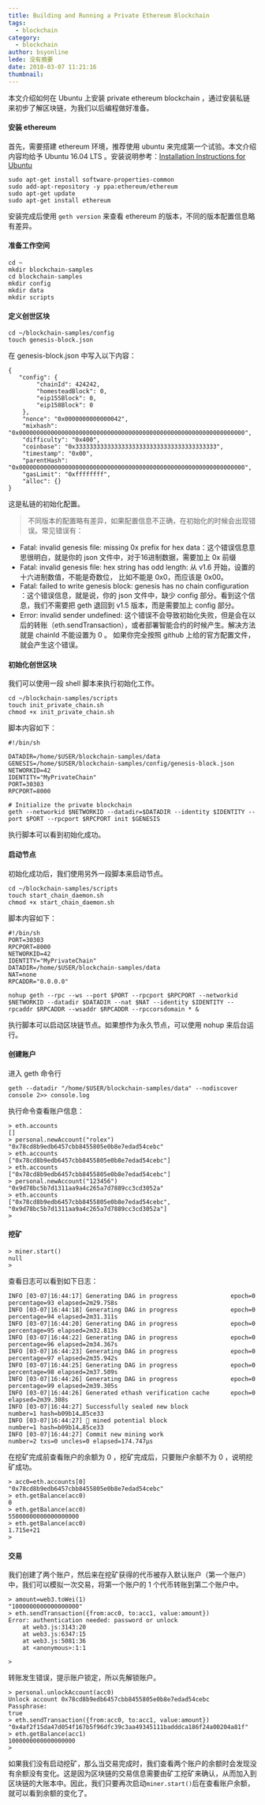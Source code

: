 ```yaml
---
title: Building and Running a Private Ethereum Blockchain
tags:
  - blockchain
category:
  - blockchain
author: bsyonline
lede: 没有摘要
date: 2018-03-07 11:21:16
thumbnail:
---
```


本文介绍如何在 Ubuntu 上安装 private ethereum blockchain ，通过安装私链来初步了解区块链，为我们以后编程做好准备。

#### **安装 ethereum**
首先，需要搭建 ethereum 环境，推荐使用 ubuntu 来完成第一个试验。本文介绍内容均给予 Ubuntu 16.04 LTS 。安装说明参考：[Installation Instructions for Ubuntu](https://github.com/ethereum/go-ethereum/wiki/Installation-Instructions-for-Ubuntu)
```
sudo apt-get install software-properties-common
sudo add-apt-repository -y ppa:ethereum/ethereum
sudo apt-get update
sudo apt-get install ethereum
```

安装完成后使用 ```geth version``` 来查看 ethereum 的版本，不同的版本配置信息略有差异。

#### **准备工作空间**
```
cd ~
mkdir blockchain-samples
cd blockchain-samples
mkdir config
mkdir data
mkdir scripts
```

#### **定义创世区块**
```
cd ~/blockchain-samples/config
touch genesis-block.json
```
在 genesis-block.json 中写入以下内容：
```
{
   "config": {
        "chainId": 424242,
        "homesteadBlock": 0,
        "eip155Block": 0,
        "eip158Block": 0
    },
    "nonce": "0x0000000000000042",
    "mixhash": "0x0000000000000000000000000000000000000000000000000000000000000000",
    "difficulty": "0x400",
    "coinbase": "0x3333333333333333333333333333333333333333",
    "timestamp": "0x00",
    "parentHash": "0x0000000000000000000000000000000000000000000000000000000000000000",
    "gasLimit": "0xffffffff",
    "alloc": {}
}
```

这是私链的初始化配置。

>不同版本的配置略有差异，如果配置信息不正确，在初始化的时候会出现错误。常见错误有：
* Fatal: invalid genesis file: missing 0x prefix for hex data：这个错误信息意思很明白，就是你的 json 文件中，对于16进制数据，需要加上 0x 前缀
* Fatal: invalid genesis file: hex string has odd length: 从 v1.6 开始，设置的十六进制数值，不能是奇数位， 比如不能是 0x0，而应该是 0x00。
* Fatal: failed to write genesis block: genesis has no chain configuration ：这个错误信息，就是说，你的 json 文件中，缺少 config 部分。看到这个信息，我们不需要把 geth 退回到 v1.5 版本，而是需要加上 config 部分。
* Error: invalid sender undefined: 这个错误不会导致初始化失败，但是会在以后的转账（eth.sendTransaction），或者部署智能合约的时候产生。解决方法就是 chainId 不能设置为 0 。 如果你完全按照 github 上给的官方配置文件，就会产生这个错误。


#### **初始化创世区块**
我们可以使用一段 shell 脚本来执行初始化工作。

```
cd ~/blockchain-samples/scripts
touch init_private_chain.sh
chmod +x init_private_chain.sh
```

脚本内容如下：

```
#!/bin/sh

DATADIR=/home/$USER/blockchain-samples/data
GENESIS=/home/$USER/blockchain-samples/config/genesis-block.json
NETWORKID=42
IDENTITY="MyPrivateChain"
PORT=30303
RPCPORT=8000

# Initialize the private blockchain
geth --networkid $NETWORKID --datadir=$DATADIR --identity $IDENTITY --port $PORT --rpcport $RPCPORT init $GENESIS
```

执行脚本可以看到初始化成功。

#### **启动节点**
初始化成功后，我们使用另外一段脚本来启动节点。
```
cd ~/blockchain-samples/scripts
touch start_chain_daemon.sh
chmod +x start_chain_daemon.sh
```

脚本内容如下：

```
#!/bin/sh
PORT=30303
RPCPORT=8000
NETWORKID=42
IDENTITY="MyPrivateChain"
DATADIR=/home/$USER/blockchain-samples/data
NAT=none
RPCADDR="0.0.0.0"

nohup geth --rpc --ws --port $PORT --rpcport $RPCPORT --networkid $NETWORKID --datadir $DATADIR --nat $NAT --identity $IDENTITY --rpcaddr $RPCADDR --wsaddr $RPCADDR --rpccorsdomain * &
```

执行脚本可以启动区块链节点。如果想作为永久节点，可以使用 nohup 来后台运行。

#### **创建账户**

进入 geth 命令行

```
geth --datadir "/home/$USER/blockchain-samples/data" --nodiscover console 2>> console.log
```

执行命令查看账户信息：

```
> eth.accounts
[]
> personal.newAccount("rolex")
"0x78cd8b9edb6457cbb8455805e0b8e7edad54cebc"
> eth.accounts
["0x78cd8b9edb6457cbb8455805e0b8e7edad54cebc"]
> eth.accounts
["0x78cd8b9edb6457cbb8455805e0b8e7edad54cebc"]
> personal.newAccount("123456")
"0x9d78bc5b7d1311aa9a4c265a7d7889cc3cd3052a"
> eth.accounts
["0x78cd8b9edb6457cbb8455805e0b8e7edad54cebc", "0x9d78bc5b7d1311aa9a4c265a7d7889cc3cd3052a"]
>
```

#### **挖矿**

```
> miner.start()
null
>
```
查看日志可以看到如下日志：

```
INFO [03-07|16:44:17] Generating DAG in progress               epoch=0 percentage=93 elapsed=2m29.758s
INFO [03-07|16:44:18] Generating DAG in progress               epoch=0 percentage=94 elapsed=2m31.311s
INFO [03-07|16:44:20] Generating DAG in progress               epoch=0 percentage=95 elapsed=2m32.813s
INFO [03-07|16:44:22] Generating DAG in progress               epoch=0 percentage=96 elapsed=2m34.367s
INFO [03-07|16:44:23] Generating DAG in progress               epoch=0 percentage=97 elapsed=2m35.942s
INFO [03-07|16:44:25] Generating DAG in progress               epoch=0 percentage=98 elapsed=2m37.509s
INFO [03-07|16:44:26] Generating DAG in progress               epoch=0 percentage=99 elapsed=2m39.305s
INFO [03-07|16:44:26] Generated ethash verification cache      epoch=0 elapsed=2m39.308s
INFO [03-07|16:44:27] Successfully sealed new block            number=1 hash=b09b14…85ce33
INFO [03-07|16:44:27] 🔨 mined potential block                  number=1 hash=b09b14…85ce33
INFO [03-07|16:44:27] Commit new mining work                   number=2 txs=0 uncles=0 elapsed=174.747µs
```

在挖矿完成前查看账户的余额为 0 ，挖矿完成后，只要账户余额不为 0 ，说明挖矿成功。

```
> acc0=eth.accounts[0]
"0x78cd8b9edb6457cbb8455805e0b8e7edad54cebc"
> eth.getBalance(acc0)
0
> eth.getBalance(acc0)
55000000000000000000
> eth.getBalance(acc0)
1.715e+21
>
```


#### **交易**

我们创建了两个账户，然后来在挖矿获得的代币被存入默认账户（第一个账户）中，我们可以模拟一次交易，将第一个账户的 1 个代币转账到第二个账户中。

```
> amount=web3.toWei(1)
"1000000000000000000"
> eth.sendTransaction({from:acc0, to:acc1, value:amount})
Error: authentication needed: password or unlock
    at web3.js:3143:20
    at web3.js:6347:15
    at web3.js:5081:36
    at <anonymous>:1:1

>
```
转账发生错误，提示账户锁定，所以先解锁账户。
```
> personal.unlockAccount(acc0)
Unlock account 0x78cd8b9edb6457cbb8455805e0b8e7edad54cebc
Passphrase: 
true
> eth.sendTransaction({from:acc0, to:acc1, value:amount})
"0x4af2f15da47d054f167b5f96dfc39c3aa49345111badddca186f24a00204a81f"
> eth.getBalance(acc1)
1000000000000000000
>
```

如果我们没有启动挖矿，那么当交易完成时，我们查看两个账户的余额时会发现没有余额没有变化。这是因为区块链的交易信息需要由矿工挖矿来确认，从而加入到区块链的大账本中。因此，我们只要再次启动```miner.start()```后在查看账户余额，就可以看到余额的变化了。

